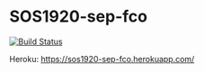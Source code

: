 # SOS1920-sep-fco
[![Build Status](https://travis-ci.org/gti-sos/sos1920-sep-fco.svg?branch=master)](https://travis-ci.org/gti-sos/sos1920-sep-fco)

Heroku: https://sos1920-sep-fco.herokuapp.com/

